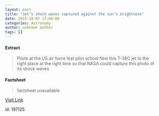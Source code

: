 ```yaml
---
layout: post
title: "Jet’s shock waves captured against the sun’s brightness"
date: 2015-10-07 17:00:00
categories: Astronomy
author: unknown author
tags: []
---
```



#### Extract
>Pilots at the US air force test pilot school flew this T-38C jet to the right place at the right time so that NASA could capture this photo of its shock waves

#### Factsheet
>factsheet unavailable

[Visit Link](http://feeds.newscientist.com/c/749/f/10898/s/4aa1abfb/sc/28/l/0M0Snewscientist0N0Carticle0Cmg22830A420A0E10A0A0Ejets0Eshock0Ewaves0Ecaptured0Eagainst0Ethe0Esuns0Ebrightness0C/story01.htm)

id:  197125

